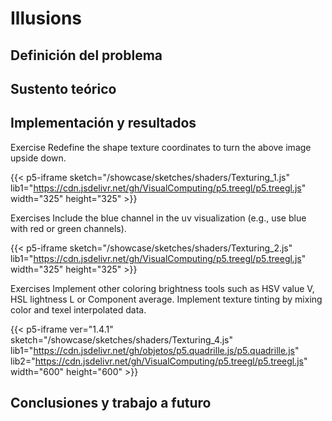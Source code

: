 # Illusions

## Definición del problema






## Sustento teórico

## Implementación y resultados

Exercise
Redefine the shape texture coordinates to turn the above image upside down.

{{< p5-iframe sketch="/showcase/sketches/shaders/Texturing_1.js" lib1="https://cdn.jsdelivr.net/gh/VisualComputing/p5.treegl/p5.treegl.js" width="325" height="325" >}}

Exercises
Include the blue channel in the uv visualization (e.g., use blue with red or green channels).

{{< p5-iframe sketch="/showcase/sketches/shaders/Texturing_2.js" lib1="https://cdn.jsdelivr.net/gh/VisualComputing/p5.treegl/p5.treegl.js" width="325" height="325" >}}

Exercises
Implement other coloring brightness tools such as HSV value V, HSL lightness L or Component average.
Implement texture tinting by mixing color and texel interpolated data.

{{< p5-iframe ver="1.4.1" sketch="/showcase/sketches/shaders/Texturing_4.js" lib1="https://cdn.jsdelivr.net/gh/objetos/p5.quadrille.js/p5.quadrille.js" lib2="https://cdn.jsdelivr.net/gh/VisualComputing/p5.treegl/p5.treegl.js" width="600" height="600" >}}

## Conclusiones y trabajo a futuro




